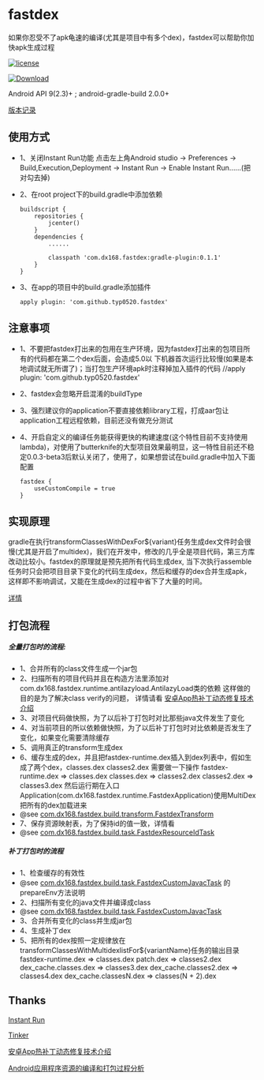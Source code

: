# fastdex
如果你忍受不了apk龟速的编译(尤其是项目中有多个dex)，fastdex可以帮助你加快apk生成过程

[![license](https://img.shields.io/hexpm/l/plug.svg)](https://raw.githubusercontent.com/typ0520/fastdex/master/LICENSE)

[ ![Download](https://api.bintray.com/packages/typ0520/maven/com.dx168.fastdex%3Agradle-plugin/images/download.svg) ](https://bintray.com/typ0520/maven/com.dx168.fastdex%3Agradle-plugin/_latestVersion)

Android API 9(2.3)+  ; android-gradle-build 2.0.0+

[版本记录](https://raw.githubusercontent.com/typ0520/fastdex/master/CHANGELOG.md)

## 使用方式
- 1、关闭Instant Run功能
     点击左上角Android studio -> Preferences -> Build,Execution,Deployment -> Instant Run -> Enable Instant Run......(把对勾去掉)
     
- 2、在root project下的build.gradle中添加依赖 
    ````
    buildscript {
        repositories {
            jcenter()
        }
        dependencies {
            ......

            classpath 'com.dx168.fastdex:gradle-plugin:0.1.1'
        }
    }
    ````
    
- 3、在app的项目中的build.gradle添加插件
    ````
    apply plugin: 'com.github.typ0520.fastdex'
    ````

## 注意事项

- 1、不要把fastdex打出来的包用在生产环境，因为fastdex打出来的包项目所有的代码都在第二个dex后面，会造成5.0以
    下机器首次运行比较慢(如果是本地调试就无所谓了)；当打包生产环境apk时注释掉加入插件的代码
    //apply plugin: 'com.github.typ0520.fastdex'
    
- 2、fastdex会忽略开启混淆的buildType

- 3、强烈建议你的application不要直接依赖library工程，打成aar包让application工程远程依赖，目前还没有做充分测试

- 4、开启自定义的编译任务能获得更快的构建速度(这个特性目前不支持使用lambda)，对使用了butterknife的大型项目效果最明显，这一特性目前还不稳定0.0.3-beta3后默认关闭了，使用了，如果想尝试在build.gradle中加入下面配置
 
  ````
  fastdex {
      useCustomCompile = true
  }
  ````


## 实现原理
  gradle在执行transformClassesWithDexFor${variant}任务生成dex文件时会很慢(尤其是开启了multidex)，我们在开发中，修改的几乎全是项目代码，第三方库改动比较小。fastdex的原理就是预先把所有代码生成dex,
  当下次执行assemble任务时只会把项目目录下变化的代码生成dex，然后和缓存的dex合并生成apk，这样即不影响调试，又能在生成dex的过程中省下了大量的时间。
  
  [详情](http://www.jianshu.com/p/53923d8f241c)

## 打包流程
##### 全量打包时的流程:
  - 1、合并所有的class文件生成一个jar包
  - 2、扫描所有的项目代码并且在构造方法里添加对com.dx168.fastdex.runtime.antilazyload.AntilazyLoad类的依赖
     这样做的目的是为了解决class verify的问题，
     详情请看 [安卓App热补丁动态修复技术介绍](https://mp.weixin.qq.com/s?__biz=MzI1MTA1MzM2Nw==&mid=400118620&idx=1&sn=b4fdd5055731290eef12ad0d17f39d4a)
  - 3、对项目代码做快照，为了以后补丁打包时对比那些java文件发生了变化
  - 4、对当前项目的所以依赖做快照，为了以后补丁打包时对比依赖是否发生了变化，如果变化需要清除缓存
  - 5、调用真正的transform生成dex
  - 6、缓存生成的dex，并且把fastdex-runtime.dex插入到dex列表中，假如生成了两个dex，classes.dex classes2.dex 需要做一下操作
     fastdex-runtime.dex => classes.dex
     classes.dex         => classes2.dex
     classes2.dex        => classes3.dex
     然后运行期在入口Application(com.dx168.fastdex.runtime.FastdexApplication)使用MultiDex把所有的dex加载进来
  - @see [com.dx168.fastdex.build.transform.FastdexTransform](https://github.com/typ0520/fastdex/blob/master/buildSrc/src/main/groovy/com/dx168/fastdex/build/transform/FastdexTransform.groovy)
  - 7、保存资源映射表，为了保持id的值一致，详情看
  - @see [com.dx168.fastdex.build.task.FastdexResourceIdTask](https://github.com/typ0520/fastdex/blob/master/buildSrc/src/main/groovy/com/dx168/fastdex/build/task/FastdexResourceIdTask.groovy)


##### 补丁打包时的流程
  - 1、检查缓存的有效性
  - @see [com.dx168.fastdex.build.task.FastdexCustomJavacTask](https://github.com/typ0520/fastdex/blob/master/buildSrc/src/main/groovy/com/dx168/fastdex/build/task/FastdexCustomJavacTask.groovy) 的prepareEnv方法说明
  - 2、扫描所有变化的java文件并编译成class
  - @see [com.dx168.fastdex.build.task.FastdexCustomJavacTask](https://github.com/typ0520/fastdex/blob/master/buildSrc/src/main/groovy/com/dx168/fastdex/build/task/FastdexCustomJavacTask.groovy)
  - 3、合并所有变化的class并生成jar包
  - 4、生成补丁dex
  - 5、把所有的dex按照一定规律放在transformClassesWithMultidexlistFor${variantName}任务的输出目录
     fastdex-runtime.dex    => classes.dex
     patch.dex              => classes2.dex
     dex_cache.classes.dex  => classes3.dex
     dex_cache.classes2.dex => classes4.dex
     dex_cache.classesN.dex => classes(N + 2).dex

## Thanks
[Instant Run](https://developer.android.com/studio/run/index.html#instant-run)

[Tinker](https://github.com/Tencent/tinker)

[安卓App热补丁动态修复技术介绍](https://mp.weixin.qq.com/s?__biz=MzI1MTA1MzM2Nw==&mid=400118620&idx=1&sn=b4fdd5055731290eef12ad0d17f39d4a)

[Android应用程序资源的编译和打包过程分析](http://blog.csdn.net/luoshengyang/article/details/8744683)
  
  

 

